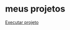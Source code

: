 # meus projetos

<a href="https://t1adelson.github.io/meus-projetos/projeto%201/"> Executar projeto
</a>

